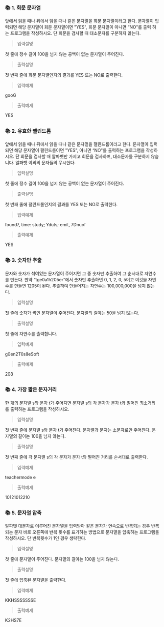 ### 📚 1. 회문 문자열

앞에서 읽을 때나 뒤에서 읽을 때나 같은 문자열을 회문 문자열이라고 한다. 문자열이 입력되면 해당 문자열이 회문 문자열이면 "YES", 회문 문자열이 아니면 “NO"를 출력 하는 프로그램을 작성하시오. 단 회문을 검사할 때 대소문자를 구분하지 않는다.

> 입력설명

첫 줄에 정수 길이 100을 넘지 않는 공백이 없는 문자열이 주어진다.

> 출력설명

첫 번째 줄에 회문 문자열인지의 결과를 YES 또는 NO로 출력한다.

> 입력예제

gooG

> 출력예제

YES

##

### 📚 2. 유효한 팰린드롬

앞에서 읽을 때나 뒤에서 읽을 때나 같은 문자열을 팰린드롬이라고 한다. 문자열이 입력되면 해당 문자열이 팰린드롬이면 "YES", 아니면 “NO"를 출력하는 프로그램을 작성하시오. 단 회문을 검사할 때 알파벳만 가지고 회문을 검사하며, 대소문자를 구분하지 않습니다. 알파벳 이외의 문자들의 무시한다.

> 입력설명

첫 줄에 정수 길이 100을 넘지 않는 공백이 없는 문자열이 주어진다.

> 출력설명

첫 번째 줄에 팰린드롬인지의 결과를 YES 또는 NO로 출력한다.

> 입력예제

found7, time: study; Yduts; emit, 7Dnuof

> 출력예제

YES

##

### 📚 3. 숫자만 추출

문자와 숫자가 섞여있는 문자열이 주어지면 그 중 숫자만 추출하여 그 순서대로 자연수를 만든다. 만약 “tge0a1h205er”에서 숫자만 추출하면 0, 1, 2, 0, 5이고 이것을 자연수를 만들면 1205이 된다. 추출하여 만들어지는 자연수는 100,000,000을 넘지 않는다.

> 입력설명

첫 줄에 숫자가 썩인 문자열이 주어진다. 문자열의 길이는 50을 넘지 않는다.

> 출력설명

첫 줄에 자연수를 출력합니다.

> 입력예제

g0en2T0s8eSoft

> 출력예제

208

##

### 📚 4. 가장 짧은 문자거리

한 개의 문자열 s와 문자 t가 주어지면 문자열 s의 각 문자가 문자 t와 떨어진 최소거리를 출력하는 프로그램을 작성하시오.

> 입력설명

첫 번째 줄에 문자열 s와 문자 t가 주어진다. 문자열과 문자는 소문자로만 주어진다. 문자열의 길이는 100을 넘지 않는다.

> 출력설명

첫 번째 줄에 각 문자열 s의 각 문자가 문자 t와 떨어진 거리를 순서대로 출력한다.

> 입력예제

teachermode e

> 출력예제

10121012210

##

### 📚 5. 문자열 압축

알파벳 대문자로 이루어진 문자열을 입력받아 같은 문자가 연속으로 반복되는 경우 반복되는 문자 바로 오른쪽에 반복 횟수를 표기하는 방법으로 문자열을 압축하는 프로그램을 작성하시오. 단 반복횟수가 1인 경우 생략한다.

> 입력설명

첫 줄에 문자열이 주어진다. 문자열의 길이는 100을 넘지 않는다.

> 출력설명

첫 줄에 압축된 문자열을 출력한다.

> 입력예제

KKHSSSSSSSE

> 출력예제

K2HS7E

##
